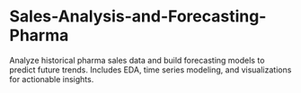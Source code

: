 # Sales-Analysis-and-Forecasting-Pharma
Analyze historical pharma sales data and build forecasting models to predict future trends. Includes EDA, time series modeling, and visualizations for actionable insights.
